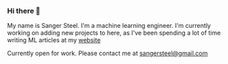 ### Hi there 👋

My name is Sanger Steel. I'm a machine learning engineer. I'm currently working on adding new projects to here, as I've been spending a lot of time writing ML articles at my [website](https://sangstar.github.io/)

Currently open for work. Please contact me at sangersteel@gmail.com

<!--
**sangstar/sangstar** is a ✨ _special_ ✨ repository because its `README.md` (this file) appears on your GitHub profile.

Here are some ideas to get you started:

- 🔭 I’m currently working on ...
- 🌱 I’m currently learning ...
- 👯 I’m looking to collaborate on ...
- 🤔 I’m looking for help with ...
- 💬 Ask me about ...
- 📫 How to reach me: ...
- 😄 Pronouns: ...
- ⚡ Fun fact: ...
-->
